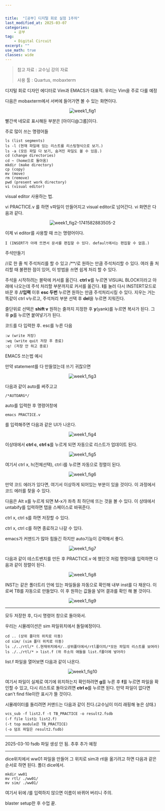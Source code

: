```yaml
---


title:  "[공부] 디지털 회로 실험 1주차"
last_modified_at: 2025-03-07
categories:
    - 공부
tag: 
    - Digital Circuit
excerpt: ""
use_math: true
classes: wide
---
```





>참고 자료 : 교수님 강의 자료
>
>사용 툴 : Quartus, mobaxterm



디지털 회로 디자인 에디터로 Vim과 EMACS가 대표적. 우리는 Vim을 주로 다룰 예정

다음은 mobaxterm에서 서버에 들어가면 볼 수 있는 화면이다. 

<center><img src="../../assets/img/2025-03-07-dcd/week1_fig1.png" alt="week1_fig1"/></center>

빨간색 네모로 표시해둔 부분은 [아이디@그룹]이다.

주로 많이 쓰는 명령어들

```linux
ls (list segments)
ls -l (현재 파일에 있는 리스트를 리스팅형식으로 보기.)
ls -a (모든 파일 다 보기, 숨겨진 파일도 볼 수 있음.)
cd (change directories)
cd ~ (home으로 돌아옴)
mkdir (make directory)
cp (copy)
mv (move)
rm (remove)
pwd (present work directory)
vi (visual editor)
```

visual editor 사용하는 법.

vi PRACTICE.v 를 하면 v파일이 만들어지고 visual editor로 넘어간다. vi 화면은 다음과 같다. 

<center><img src="../../assets/img/2025-03-07-dcd/week1_fig2-1741582883505-2.png" alt="week1_fig2-1741582883505-2"/></center>

이제 vi editor를 사용할 때 쓰는 명령어이다.

```
I (INSERT가 아래 뜨면서 문서를 편집할 수 있다. default에서는 편집할 수 없음.)
```

주석만들기

//로 한 줄 씩 주석처리를 할 수 있고 /**/로 원하는 만큼 주석처리할 수 있다. 여러 줄 처리할 때 불편한 점이 있어, 이 방법을 쓰면 쉽게 처리 할 수 있다.

주석을 시작하려는 블락에 커서를 옮긴다.
**ctrl v**를 누르면 VISUAL BLOCK이라고 아래에 나오는데 주석 처리할 부분까지로 커서를 옮긴다.
**I**를 눌러 다시 INSTERT모드로 바꾼 후 **//입력**
이후 **esc 두번** 누르면 원하는 만큼 주석처리시킬 수 있다.
지우는 거는 똑같이 ctrl v누르고, 주석처리 부분 선택 후 **del**을 누르면 지워진다.

줄단위로 선택은 **shift v** 원하는 줄까지 지정한 후 **y**(yank)를 누르면 복사가 된다. 그 후 **p**를 누르면 붙여넣기가 된다.

코드를 다 입력한 후. esc를 누른 다음

```
:w (write 저장)
:wq (write quit 저장 후 종료)
:q! (저장 안 하고 종료) 
```

 EMACS 쓰는법 예시

만약 statement를 다 만들었는데  쓰기 귀찮으면

<center><img src="../../assets/img/2025-03-07-dcd/week1_fig3-1741585458859-10.png" alt="week1_fig3"/></center>

다음과 같이 auto를 써주고고

```
/*AUTOARG*/
```

auto를 입력한 후 명령어창에 

```
emacs PRACTICE.v
```

를 입력해주면 다음과 같은 UI가 나온다.

<center><img src="../../assets/img/2025-03-07-dcd/week1_fig4-1741585244782-6.png" alt="week1_fig4"/></center>

이상태에서 **ctrl c**, **ctrl s**를 누르게 되면 자동으로 리스트가 업데이트 된다.

 <center><img src="../../assets/img/2025-03-07-dcd/week1_fig5.png" alt="week1_fig5"/></center>

여기서 ctrl x, h(전체선택), ctrl i를 누르면 자동으로 정렬이 된다. 

<center><img src="../../assets/img/2025-03-07-dcd/week1_fig6.png" alt="week1_fig6"/></center>

 만약 코드 에러가 있다면, 여기서 이상하게 되어있는 부분이 있을 것이다. 이 과정에서 코드 에러를 찾을 수 있다.

다음은 Alt x를 누르게 되면 M-x가 좌측 최 하단에 뜨는 것을 볼 수 있다. 이 상태에서 untabify를 입력하면 탭을 스페이스로 바꿔준다. 

ctrl x, ctrl s를 하면 저장할 수 있다.

ctrl x, ctrl c를 하면 종료하고 나갈 수 있다.

emacs가 커맨드가 많아 힘들긴 하지만 auto기능이 강력해서 좋다.

<center><img src="../../assets/img/2025-03-07-dcd/week1_fig7-1741586899393-20.png" alt="week1_fig7"/></center>

다음과 같이 테스트밴치를 만든 후 PRACTICE.v 에 했던것 처럼 명령어를 입력하면 다음과 같이 정렬이 된다.

<center><img src="../../assets/img/2025-03-07-dcd/week1_fig8.png" alt="week1_fig8"/></center>

INST는 같은 폴더트리 안에 있는 파일들을 자동으로 확인해 내부 inst를 다 채운다. 이로써 TB를 자동으로 만들었다. 이 후 원하는 값들을 넣어 결과를 확인 해 볼 것이다. 

<center><img src="../../assets/img/2025-03-07-dcd/week1_fig9.png" alt="week1_fig9"/></center>

------

모두 저장한 후, 다시 명령어 창으로 돌아와서.

우리는 시뮬레이션은 sim 파일위치에서 돌릴예정이다. 

```
cd .. (상위 폴더의 위치로 이동)
cd sim/ (sim 폴더 위치로 이동)
ls ./../rtl/* (.현재위치에서/..상위폴더에서/rtl폴더의/*모든 파일의 리스트를 보여라)
ls ./../rtl/* > list.f (위 주소의 애들을 list.f폴더에 넣어라)
```

list.f 파일을 열어보면 다음과 같이 나온다.

<center><img src="../../assets/img/2025-03-07-dcd/week1_fig10.png" alt="week1_fig10"/></center>

여기서 파일이 실제로 여기에 위치하는지 확인하려면 **g**를 누른 후 **f**를 누르면 파일을 확인할 수 있고, 다시 리스트로 돌아오려면 **ctrl o**를 누르면 된다. 만약 파일이 없다면 can't find file이란 표시가 뜰 것이다.

시뮬레이터를 돌리려면 커맨드는 다음과 같이 친다.(교수님이 미리 래핑해 놓은 상태.)

```
vcs_sub -f list2.f -t TB_PRACTICE -o result2.fsdb
(-f file list는 list2.f)
(-t top module은 TB_PRACTICE)
(-o 덤프 파일은 result2.fsdb)
```

------

2025-03-10 fsdb 파일 생성 안 됨. 추후 추가 예정

------

dice위치에서 ww01 파일을 만들어 그 위치로 sim과 rtl을 옮기려고 하면 다음과 같은 순서로 하면 된다. 폴더 dice에서.

```
mkdir ww01
mv rtl/ ./ww01/
mv sim/ ./ww01/
```

여기서 뒤에 /를 입력하지 않으면 이름이 바뀌어 버리니 주의.



blaster setup한 후 수업 끝.

